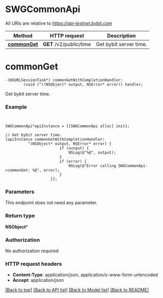 # SWGCommonApi

All URIs are relative to *https://api-testnet.bybit.com*

Method | HTTP request | Description
------------- | ------------- | -------------
[**commonGet**](SWGCommonApi.md#commonget) | **GET** /v2/public/time | Get bybit server time.


# **commonGet**
```objc
-(NSURLSessionTask*) commonGetWithCompletionHandler: 
        (void (^)(NSObject* output, NSError* error)) handler;
```

Get bybit server time.

### Example 
```objc


SWGCommonApi*apiInstance = [[SWGCommonApi alloc] init];

// Get bybit server time.
[apiInstance commonGetWithCompletionHandler: 
          ^(NSObject* output, NSError* error) {
                        if (output) {
                            NSLog(@"%@", output);
                        }
                        if (error) {
                            NSLog(@"Error calling SWGCommonApi->commonGet: %@", error);
                        }
                    }];
```

### Parameters
This endpoint does not need any parameter.

### Return type

**NSObject***

### Authorization

No authorization required

### HTTP request headers

 - **Content-Type**: application/json, application/x-www-form-urlencoded
 - **Accept**: application/json

[[Back to top]](#) [[Back to API list]](../README.md#documentation-for-api-endpoints) [[Back to Model list]](../README.md#documentation-for-models) [[Back to README]](../README.md)

